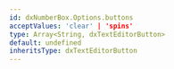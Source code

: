 ```yaml
---
id: dxNumberBox.Options.buttons
acceptValues: 'clear' | 'spins'
type: Array<String, dxTextEditorButton>
default: undefined
inheritsType: dxTextEditorButton
---
```

